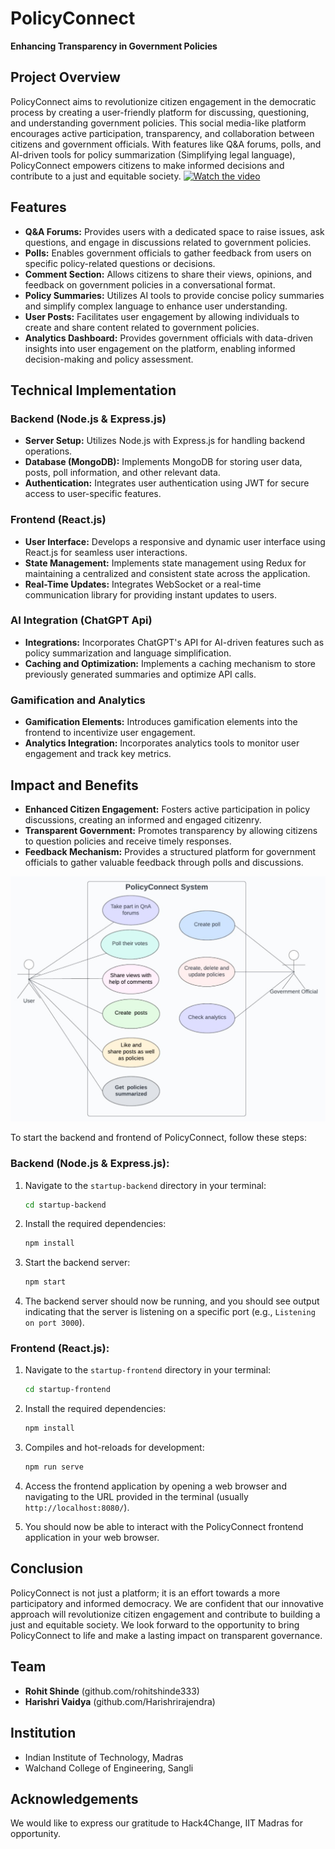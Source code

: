 # PolicyConnect

**Enhancing Transparency in Government Policies**

## Project Overview
PolicyConnect aims to revolutionize citizen engagement in the democratic process by creating a user-friendly platform for discussing, questioning, and understanding government policies. This social media-like platform encourages active participation, transparency, and collaboration between citizens and government officials. With features like Q&A forums, polls, and AI-driven tools for policy summarization (Simplifying legal language), PolicyConnect empowers citizens to make informed decisions and contribute to a just and equitable society.
[![Watch the video](https://img.youtube.com/vi/VIDEO_ID/maxresdefault.jpg)](https://drive.google.com/file/d/1K526-qu75A8ZsJdWItnvxkP-M4QFJPSS/view)

## Features
- **Q&A Forums:** Provides users with a dedicated space to raise issues, ask questions, and engage in discussions related to government policies.
- **Polls:** Enables government officials to gather feedback from users on specific policy-related questions or decisions.
- **Comment Section:** Allows citizens to share their views, opinions, and feedback on government policies in a conversational format.
- **Policy Summaries:** Utilizes AI tools to provide concise policy summaries and simplify complex language to enhance user understanding.
- **User Posts:** Facilitates user engagement by allowing individuals to create and share content related to government policies.
- **Analytics Dashboard:** Provides government officials with data-driven insights into user engagement on the platform, enabling informed decision-making and policy assessment.

## Technical Implementation
### Backend (Node.js & Express.js)
- **Server Setup:** Utilizes Node.js with Express.js for handling backend operations.
- **Database (MongoDB):** Implements MongoDB for storing user data, posts, poll information, and other relevant data.
- **Authentication:** Integrates user authentication using JWT for secure access to user-specific features.

### Frontend (React.js)
- **User Interface:** Develops a responsive and dynamic user interface using React.js for seamless user interactions.
- **State Management:** Implements state management using Redux for maintaining a centralized and consistent state across the application.
- **Real-Time Updates:** Integrates WebSocket or a real-time communication library for providing instant updates to users.

### AI Integration (ChatGPT Api)
- **Integrations:** Incorporates ChatGPT's API for AI-driven features such as policy summarization and language simplification.
- **Caching and Optimization:** Implements a caching mechanism to store previously generated summaries and optimize API calls.

### Gamification and Analytics
- **Gamification Elements:** Introduces gamification elements into the frontend to incentivize user engagement.
- **Analytics Integration:** Incorporates analytics tools to monitor user engagement and track key metrics.

## Impact and Benefits
- **Enhanced Citizen Engagement:** Fosters active participation in policy discussions, creating an informed and engaged citizenry.
- **Transparent Government:** Promotes transparency by allowing citizens to question policies and receive timely responses.
- **Feedback Mechanism:** Provides a structured platform for government officials to gather valuable feedback through polls and discussions.


![Use Case Diagram](policyConnectImg.jpg)

To start the backend and frontend of PolicyConnect, follow these steps:

### Backend (Node.js & Express.js):

1. Navigate to the `startup-backend` directory in your terminal:
   ```bash
   cd startup-backend
   ```

2. Install the required dependencies:
   ```bash
   npm install
   ```

3. Start the backend server:
   ```bash
   npm start
   ```

4. The backend server should now be running, and you should see output indicating that the server is listening on a specific port (e.g., `Listening on port 3000`).

### Frontend (React.js):

1. Navigate to the `startup-frontend` directory in your terminal:
   ```bash
   cd startup-frontend
   ```

2. Install the required dependencies:
   ```bash
   npm install
   ```

3. Compiles and hot-reloads for development:
   ```bash
   npm run serve
   ```

4. Access the frontend application by opening a web browser and navigating to the URL provided in the terminal (usually `http://localhost:8080/`).

5. You should now be able to interact with the PolicyConnect frontend application in your web browser.

## Conclusion
PolicyConnect is not just a platform; it is an effort towards a more participatory and informed democracy. We are confident that our innovative approach will revolutionize citizen engagement and contribute to building a just and equitable society. We look forward to the opportunity to bring PolicyConnect to life and make a lasting impact on transparent governance.

## Team
- **Rohit Shinde** (github.com/rohitshinde333)
- **Harishri Vaidya** (github.com/Harishrirajendra)

## Institution
- Indian Institute of Technology, Madras
- Walchand College of Engineering, Sangli


## Acknowledgements
We would like to express our gratitude to Hack4Change, IIT Madras for opportunity.

